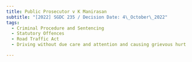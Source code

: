 ```yaml
---
title: Public Prosecutor v K Manirasan
subtitle: "[2022] SGDC 235 / Decision Date: 4\_October\_2022"
tags:
  - Criminal Procedure and Sentencing
  - Statutory Offences
  - Road Traffic Act
  - Driving without due care and attention and causing grievous hurt

---
```

